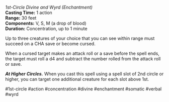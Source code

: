 *1st-Circle Divine and Wyrd (Enchantment)*  
**Casting Time:** 1 action  
**Range:** 30 feet  
**Components:** V, S, M (a drop of blood)  
**Duration:** Concentration, up to 1 minute

Up to three creatures of your choice that you can see within range must succeed on a CHA save or become cursed.

When a cursed target makes an attack roll or a save before the spell ends, the target must roll a d4 and subtract the number rolled from the attack roll or save.

***At Higher Circles.*** When you cast this spell using a spell slot of 2nd circle or higher, you can target one additional creature for each slot above 1st.

#1st-circle #action #concentration #divine #enchantment #somatic #verbal #wyrd

